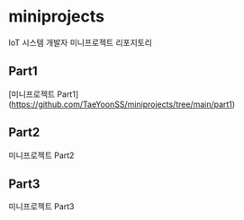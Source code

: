 # miniprojects
IoT 시스템 개발자 미니프로젝트 리포지토리

## Part1
[미니프로젝트 Part1] (https://github.com/TaeYoonSS/miniprojects/tree/main/part1)

## Part2
미니프로젝트 Part2

## Part3
미니프로젝트 Part3

